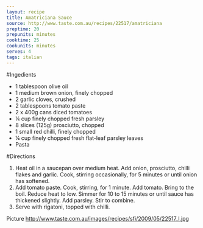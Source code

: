 ```yaml
---
layout: recipe
title: Amatriciana Sauce
source: http://www.taste.com.au/recipes/22517/amatriciana
preptime: 20
prepunits: minutes
cooktime: 25
cookunits: minutes
serves: 4
tags: italian
---
```

#Ingedients
* 1 tablespoon olive oil
* 1 medium brown onion, finely chopped
* 2 garlic cloves, crushed
* 2 tablespoons tomato paste
* 2 x 400g cans diced tomatoes
* &frac14; cup finely chopped fresh parsley
* 8 slices (125g) prosciutto, chopped
* 1 small red chilli, finely chopped
* &frac14; cup finely chopped fresh flat-leaf parsley leaves
* Pasta

#Directions
1. Heat oil in a saucepan over medium heat. Add onion, prosciutto, chilli flakes and garlic. Cook, stirring occasionally, for 5 minutes or until onion has softened.
2. Add tomato paste. Cook, stirring, for 1 minute. Add tomato. Bring to the boil. Reduce heat to low. Simmer for 10 to 15 minutes or until sauce has thickened slightly. Add parsley. Stir to combine.
3. Serve with rigatoni, topped with chilli.

Picture
http://www.taste.com.au/images/recipes/sfi/2009/05/22517_l.jpg